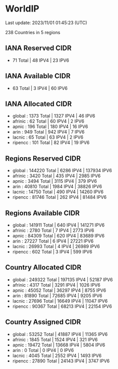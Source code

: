 # WorldIP

Last update: 2023/11/01 01:45:23 (UTC)

238 Countries in 5 regions

## IANA Reserved CIDR

- 71 Total | 48 IPV4 | 23 IPV6

## IANA Available CIDR

- 63 Total | 3 IPV4 | 60 IPV6

## IANA Allocated CIDR

- global : 1373 Total | 1327 IPV4 | 46 IPV6
- afrinic : 62 Total | 60 IPV4 | 2 IPV6
- apnic : 196 Total | 180 IPV4 | 16 IPV6
- arin : 949 Total | 942 IPV4 | 7 IPV6
- lacnic : 65 Total | 63 IPV4 | 2 IPV6
- ripencc : 101 Total | 82 IPV4 | 19 IPV6

## Regions Reserved CIDR

- global : 144220 Total | 6286 IPV4 | 137934 IPV6
- afrinic : 3420 Total | 435 IPV4 | 2985 IPV6
- apnic : 3494 Total | 3115 IPV4 | 379 IPV6
- arin : 40810 Total | 1984 IPV4 | 38826 IPV6
- lacnic : 14750 Total | 490 IPV4 | 14260 IPV6
- ripencc : 81746 Total | 262 IPV4 | 81484 IPV6

## Regions Available CIDR

- global : 141911 Total | 640 IPV4 | 141271 IPV6
- afrinic : 2780 Total | 7 IPV4 | 2773 IPV6
- apnic : 84309 Total | 620 IPV4 | 83689 IPV6
- arin : 27227 Total | 6 IPV4 | 27221 IPV6
- lacnic : 26993 Total | 4 IPV4 | 26989 IPV6
- ripencc : 602 Total | 3 IPV4 | 599 IPV6

## Country Allocated CIDR

- global : 249322 Total | 197135 IPV4 | 52187 IPV6
- afrinic : 4317 Total | 3291 IPV4 | 1026 IPV6
- apnic : 45052 Total | 36297 IPV4 | 8755 IPV6
- arin : 81890 Total | 72685 IPV4 | 9205 IPV6
- lacnic : 27696 Total | 16649 IPV4 | 11047 IPV6
- ripencc : 90367 Total | 68213 IPV4 | 22154 IPV6

## Country Assigned CIDR

- global : 53252 Total | 41887 IPV4 | 11365 IPV6
- afrinic : 1845 Total | 1524 IPV4 | 321 IPV6
- apnic : 19472 Total | 13668 IPV4 | 5804 IPV6
- arin : 0 Total | 0 IPV4 | 0 IPV6
- lacnic : 4045 Total | 2552 IPV4 | 1493 IPV6
- ripencc : 27890 Total | 24143 IPV4 | 3747 IPV6
